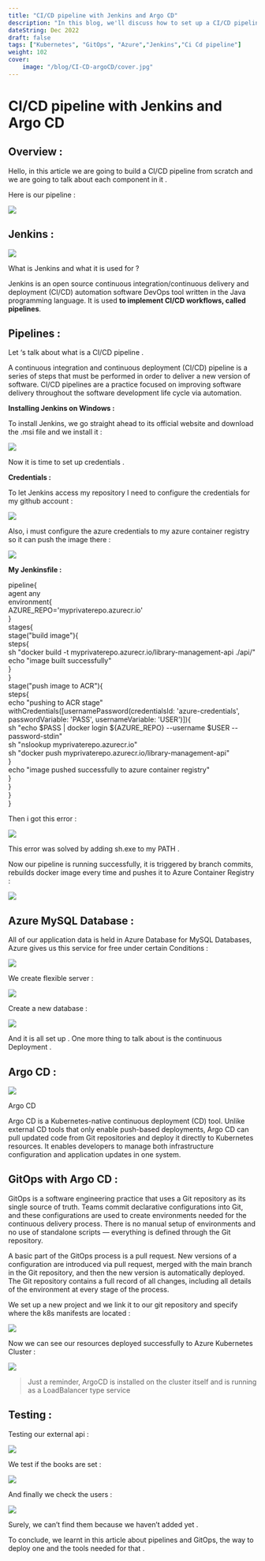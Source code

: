 ```yaml
---
title: "CI/CD pipeline with Jenkins and Argo CD"
description: "In this blog, we'll discuss how to set up a CI/CD pipeline using Jenkins and Argo CD. "
dateString: Dec 2022
draft: false
tags: ["Kubernetes", "GitOps", "Azure","Jenkins","Ci Cd pipeline"]
weight: 102
cover:
    image: "/blog/CI-CD-argoCD/cover.jpg"
---
```

# CI/CD pipeline with Jenkins and Argo CD

## Overview :

Hello, in this article we are going to build a CI/CD pipeline from scratch and we are going to talk about each component in it .

Here is our pipeline :

![](https://miro.medium.com/v2/resize:fit:700/1*Azvr5MKmYd8DzrghPLWjPw.png)

## Jenkins :

![](https://miro.medium.com/v2/resize:fit:120/0*BUk9Yc1Dhs7DrRxk)


What is Jenkins and what it is used for ?

Jenkins is an open source continuous integration/continuous delivery and deployment (CI/CD) automation software DevOps tool written in the Java programming language. It is used  **to implement CI/CD workflows, called pipelines**.

## Pipelines :

Let ‘s talk about what is a CI/CD pipeline .

A continuous integration and continuous deployment (CI/CD) pipeline is a series of steps that must be performed in order to deliver a new version of software. CI/CD pipelines are a practice focused on improving software delivery throughout the software development life cycle via automation.

**Installing Jenkins on Windows :**

To install Jenkins, we go straight ahead to its official website and download the .msi file and we install it :

![](https://miro.medium.com/v2/resize:fit:700/1*eT0GJ20ItAoLSYH7B9ojmA.png)

Now it is time to set up credentials .

**Credentials :**

To let Jenkins access my repository I need to configure the credentials for my github account :

![](https://miro.medium.com/v2/resize:fit:700/1*ryrFHxldBE8-gRtt4L9YZg.png)

Also, i must configure the azure credentials to my azure container registry so it can push the image there :

![](https://miro.medium.com/v2/resize:fit:700/1*5fRM8slInyFNvK7TeJaJ3g.png)

**My Jenkinsfile :**

pipeline{  
  agent any  
  environment{  
    AZURE_REPO='myprivaterepo.azurecr.io'  
  }  
  stages{  
    stage("build image"){  
      steps{  
        sh "docker build -t myprivaterepo.azurecr.io/library-management-api ./api/"   
        echo "image built successfully"  
      }       
    }  
    stage("push image to ACR"){  
      steps{  
        echo "pushing to ACR stage"  
        withCredentials([usernamePassword(credentialsId: 'azure-credentials', passwordVariable: 'PASS', usernameVariable: 'USER')]){  
          sh "echo $PASS | docker login ${AZURE_REPO} --username $USER --password-stdin"  
          sh "nslookup myprivaterepo.azurecr.io"  
          sh "docker push myprivaterepo.azurecr.io/library-management-api"  
        }  
        echo "image pushed successfully to azure container registry"  
      }  
    }  
  }  
}

Then i got this error :

![](https://miro.medium.com/v2/resize:fit:700/1*77hZT545K2J4PDsai_1QGQ.png)

This error was solved by adding sh.exe to my PATH .

Now our pipeline is running successfully, it is triggered by branch commits, rebuilds docker image every time and pushes it to Azure Container Registry :

![](https://miro.medium.com/v2/resize:fit:700/1*n8KbgOCWOZZPsh3np6ofuw.png)

## Azure MySQL Database :

All of our application data is held in Azure Database for MySQL Databases, Azure gives us this service for free under certain Conditions :

![](https://miro.medium.com/v2/resize:fit:700/1*Dnjz_7or09GMK_dSd0x3fg.png)

We create flexible server :

![](https://miro.medium.com/v2/resize:fit:700/1*3uyxdG352qac0kbvwIaxaQ.png)

Create a new database :

![](https://miro.medium.com/v2/resize:fit:700/1*ud_IGz7hDDAZWW21_3upjw.png)

And it is all set up . One more thing to talk about is the continuous Deployment .

## Argo CD :

![](https://miro.medium.com/v2/resize:fit:400/0*PydwW6ZxkZ63DrHS.png)

Argo CD

Argo CD is a Kubernetes-native continuous deployment (CD) tool.  Unlike external CD tools that only enable push-based deployments, Argo CD can pull updated code from Git repositories and deploy it directly to Kubernetes resources. It enables developers to manage both infrastructure configuration and application updates in one system.

## GitOps with Argo CD :

GitOps is a software engineering practice that uses a Git repository as its single source of truth.  Teams commit declarative configurations into Git, and these configurations are used to create environments needed for the continuous delivery process.  There is no manual setup of environments and no use of standalone scripts — everything is defined through the Git repository.

A basic part of the GitOps process is a pull request.  New versions of a configuration are introduced via pull request, merged with the main branch in the Git repository, and then the new version is automatically deployed.  The Git repository contains a full record of all changes, including all details of the environment at every stage of the process.

We set up a new project and we link it to our git repository and specify where the k8s manifests are located :

![](https://miro.medium.com/v2/resize:fit:700/1*jEfhuusB3c5TheioAe4eIA.png)

Now we can see our resources deployed successfully to Azure Kubernetes Cluster :

![](https://miro.medium.com/v2/resize:fit:700/1*yRANH4ZifzrGU-wrcuResg.png)

> Just a reminder, ArgoCD is installed on the cluster itself and is running as a LoadBalancer type service

## Testing :

Testing our external api :

![](https://miro.medium.com/v2/resize:fit:700/1*cMScL5YIau6wjZuI7_FFFg.png)

We test if the books are set :

![](https://miro.medium.com/v2/resize:fit:700/1*Rq9JjkuhITWC7eZbu_VxPQ.png)

And finally we check the users :

![](https://miro.medium.com/v2/resize:fit:700/1*E_5-iqf6fd4OO3hQdLMuUA.png)

Surely, we can’t find them because we haven’t added yet .

To conclude, we learnt in this article about pipelines and GitOps, the way to deploy one and the tools needed for that .